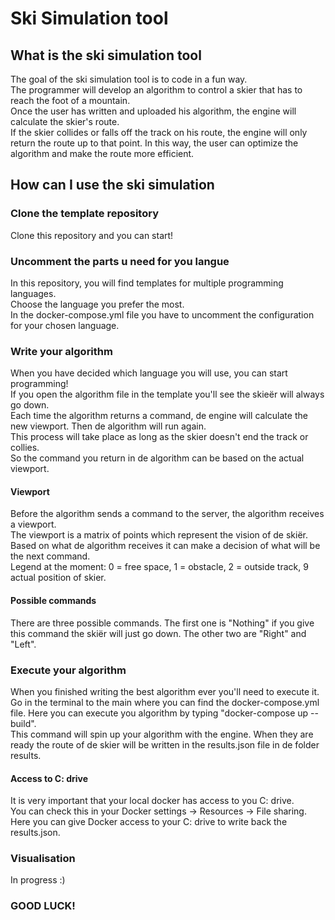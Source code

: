 # Ski Simulation tool
## What is the ski simulation tool
The goal of the ski simulation tool is to code in a fun way.  
The programmer will develop an algorithm to control a skier that has to reach the foot of a mountain.  
Once the user has written and uploaded his algorithm, the engine will calculate the skier's route.   
If the skier collides or falls off the track on his route, the engine will only return the route up to that point. In this way, the user can optimize the algorithm and make the route more efficient.  

## How can I use the ski simulation
### Clone the template repository
Clone this repository and you can start!

### Uncomment the parts u need for you langue
In this repository, you will find templates for multiple programming languages.  
Choose the language you prefer the most.  
In the docker-compose.yml file you have to uncomment the configuration for your chosen language.

### Write your algorithm
When you have decided which language you will use, you can start programming!  
If you open the algorithm file in the template you'll see the skieër will always go down.  
Each time the algorithm returns a command, de engine will calculate the new viewport. Then de algorithm will run again.    
This process will take place as long as the skier doesn't end the track or collies.   
So the command you return in de algorithm can be based on the actual viewport.

#### Viewport
Before the algorithm sends a command to the server, the algorithm receives a viewport.  
The viewport is a matrix of points which represent the vision of de skiër. Based on what de algorithm receives it can make a decision of what will be the next command.   
Legend at the moment: 0 = free space, 1 = obstacle, 2 = outside track, 9 actual position of skier.

#### Possible commands
There are three possible commands. The first one is "Nothing" if you give this command the skiër will just go down. The other two are "Right" and "Left".

### Execute your algorithm
When you finished writing the best algorithm ever you'll need to execute it.  
Go in the terminal to the main where you can find the docker-compose.yml file. Here you can execute you algorithm by typing "docker-compose up --build".  
This command will spin up your algorithm with the engine. When they are ready the route of de skier will be written in the results.json file in de folder results.

#### Access to C: drive
It is very important that your local docker has access to you C: drive.  
You can check this in your Docker settings -> Resources -> File sharing. Here you can give Docker access to your C: drive to write back the results.json.

### Visualisation
In progress :)

### GOOD LUCK!


